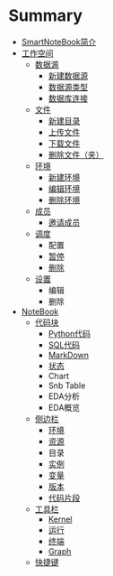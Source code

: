 # Summary

* [SmartNoteBook简介](README.md)
* [工作空间](chapter1.md)
  * [数据源](chapter1/shu-ju-yuan.md)
    * [新建数据源](chapter1/shu-ju-yuan/xin-jian-shu-ju-yuan.md)
    * [数据源类型](chapter1/shu-ju-yuan/shu-ju-yuan-lei-xing.md)
    * [数据库连接](chapter1/shu-ju-yuan/shu-ju-ku-lian-jie.md)
  * [文件](chapter1/wen-jian.md)
    * [新建目录](chapter1/wen-jian/xin-jian-mu-lu.md)
    * [上传文件](chapter1/wen-jian/shang-chuan-wen-jian.md)
    * [下载文件](chapter1/wen-jian/xia-zai-wen-jian.md)
    * [删除文件（夹）](chapter1/wen-jian/shan-chu-wen-jian-ff08-jia-ff09.md)
  * [环境](chapter1/huan-jing.md)
    * [新建环境](chapter1/huan-jing/xin-jian-huan-jing.md)
    * [编辑环境](chapter1/huan-jing/bian-ji-huan-jing.md)
    * [删除环境](chapter1/huan-jing/shan-chu-huan-jing.md)
  * [成员](chapter1/cheng-yuan.md)
    * [邀请成员](chapter1/cheng-yuan/yao-qing-cheng-yuan.md)
  * [调度](chapter1/diao-du.md)
    * 配置
    * [暂停](chapter1/diao-du/zan-ting.md)
    * [删除](chapter1/diao-du/shan-chu.md)
  * [设置](chapter1/she-zhi.md)
    * 编辑
    * 删除
* [NoteBook](bian-ji-qi.md)
  * [代码块](bian-ji-qi/dai-ma-kuai.md)
    * [Python代码](bian-ji-qi/dai-ma-kuai/pythondai-ma.md)
    * [SQL代码](bian-ji-qi/dai-ma-kuai/sqldai-ma.md)
    * [MarkDown](bian-ji-qi/dai-ma-kuai/markdown.md)
    * [状态](bian-ji-qi/dai-ma-kuai/zhuang-tai.md)
    * Chart
    * Snb Table
    * EDA分析
    * EDA概览
  * [侧边栏](bian-ji-qi/ce-bian-lan.md)
    * [环境](bian-ji-qi/ce-bian-lan/huan-jing.md)
    * [资源](bian-ji-qi/ce-bian-lan/zi-yuan.md)
    * 目录
    * [实例](bian-ji-qi/ce-bian-lan/shi-li.md)
    * [变量](bian-ji-qi/ce-bian-lan/bian-liang.md)
    * [版本](bian-ji-qi/ce-bian-lan/ban-ben.md)
    * [代码片段](bian-ji-qi/ce-bian-lan/dai-ma-pian-duan.md)
  * [工具栏](bian-ji-qi/gong-ju-lan.md)
    * [Kernel](bian-ji-qi/gong-ju-lan/kernel.md)
    * [运行](bian-ji-qi/gong-ju-lan/yun-xing.md)
    * [终端](bian-ji-qi/gong-ju-lan/zhong-duan.md)
    * [Graph](bian-ji-qi/gong-ju-lan/graph.md)
  * [快捷键](bian-ji-qi/kuai-jie-jian.md)

